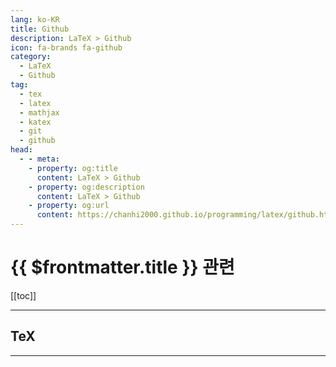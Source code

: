 ```yaml
---
lang: ko-KR
title: Github
description: LaTeX > Github
icon: fa-brands fa-github
category:
  - LaTeX
  - Github
tag: 
  - tex
  - latex
  - mathjax
  - katex
  - git
  - github
head:
  - - meta:
    - property: og:title
      content: LaTeX > Github
    - property: og:description
      content: LaTeX > Github
    - property: og:url
      content: https://chanhi2000.github.io/programming/latex/github.html
---
```


# {{ $frontmatter.title }} 관련

[[toc]]

---

## TeX

<MyGithubItems jsonName="lang-tex" />

---

<TagLinks />